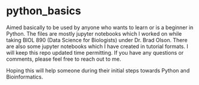 # python_basics
Aimed basically to be used by anyone who wants to learn or is a beginner in Python. The files are mostly jupyter notebooks which I worked on while taking BIOL 890 (Data Science for Biologists) under Dr. Brad Olson. There are also some jupyter notebooks which I have created in tutorial formats. I will keep this repo updated time permitting. If you have any questions or comments, please feel free to reach out to me. 

Hoping this will help someone during their initial steps towards Python and Bioinformatics. 
